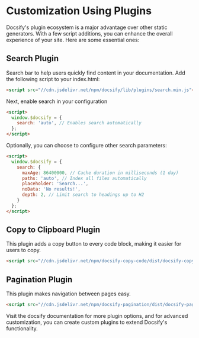 # Customization Using Plugins

Docsify's plugin ecosystem is a major advantage over other static generators. With a few script additions, you can enhance the overall experience of your site. Here are some essential ones:

## Search Plugin

Search bar to help users quickly find content in your documentation. Add the following script to your index.html:

```html
<script src="//cdn.jsdelivr.net/npm/docsify/lib/plugins/search.min.js"></script>
```

Next, enable search in your configuration

```html
<script>
  window.$docsify = {
    search: 'auto', // Enables search automatically
  };
</script>
```

Optionally, you can choose to configure other search parameters:

```html
<script>
  window.$docsify = {
    search: {
      maxAge: 86400000, // Cache duration in milliseconds (1 day)
      paths: 'auto', // Index all files automatically
      placeholder: 'Search...',
      noData: 'No results!',
      depth: 2, // Limit search to headings up to H2
    }
  };
</script>
```

## Copy to Clipboard Plugin

This plugin adds a copy button to every code block, making it easier for users to copy.

```html
<script src="//cdn.jsdelivr.net/npm/docsify-copy-code/dist/docsify-copy-code.min.js"></script>
```

## Pagination Plugin

This plugin makes navigation between pages easy.

```html
<script src="//cdn.jsdelivr.net/npm/docsify-pagination/dist/docsify-pagination.min.js"></script>
```

Visit the docsify documentation for more plugin options, and for advanced customization, you can create custom plugins to extend Docsify's functionality.